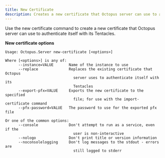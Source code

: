```yaml
---
title: New Certificate
description: Creates a new certificate that Octopus server can use to authenticate itself with its Tentacles
---
```


Use the new certificate command to create a new certificate that Octopus server can use to authenticate itself with its Tentacles.

**New certificate options**

```text
Usage: Octopus.Server new-certificate [<options>]

Where [<options>] is any of:
      --instance=VALUE       Name of the instance to use
      --replace              Replaces the existing certificate that Octopus
                               server uses to authenticate itself with its
                               Tentacles
      --export-pfx=VALUE     Exports the new certificate to the specified
                               file; for use with the import-certificate command
      --pfx-password=VALUE   The password to use for the exported pfx file

Or one of the common options:
      --console              Don't attempt to run as a service, even if the
                               user is non-interactive
      --nologo               Don't print title or version information
      --noconsolelogging     Don't log messages to the stdout - errors are
                               still logged to stderr
```
